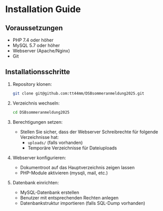 # Installation Guide

## Voraussetzungen

- PHP 7.4 oder höher
- MySQL 5.7 oder höher
- Webserver (Apache/Nginx)
- Git

## Installationsschritte

1. Repository klonen:
   ```bash
   git clone git@github.com:tt44mm/DSBsommeranmeldung2025.git
   ```

2. Verzeichnis wechseln:
   ```bash
   cd DSBsommeranmeldung2025
   ```

3. Berechtigungen setzen:
   - Stellen Sie sicher, dass der Webserver Schreibrechte für folgende Verzeichnisse hat:
     - `uploads/` (falls vorhanden)
     - Temporäre Verzeichnisse für Dateiuploads

4. Webserver konfigurieren:
   - Dokumentroot auf das Hauptverzeichnis zeigen lassen
   - PHP-Module aktivieren (mysqli, mail, etc.)

5. Datenbank einrichten:
   - MySQL-Datenbank erstellen
   - Benutzer mit entsprechenden Rechten anlegen
   - Datenbankstruktur importieren (falls SQL-Dump vorhanden)
